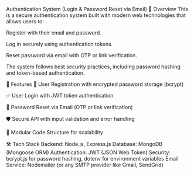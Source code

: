 Authentication System (Login & Password Reset via Email)
📌 Overview
This is a secure authentication system built with modern web technologies that allows users to:

Register with their email and password.

Log in securely using authentication tokens.

Reset password via email with OTP or link verification.

The system follows best security practices, including password hashing and token-based authentication.

🚀 Features
🔐 User Registration with encrypted password storage (bcrypt)

✅ User Login with JWT token authentication

📧 Password Reset via Email (OTP or link verification)

🛡 Secure API with input validation and error handling

📂 Modular Code Structure for scalability

🛠 Tech Stack
Backend: Node.js, Express.js
Database: MongoDB (Mongoose ORM)
Authentication: JWT (JSON Web Token)
Security: bcrypt.js for password hashing, dotenv for environment variables
Email Service: Nodemailer (or any SMTP provider like Gmail, SendGrid)


